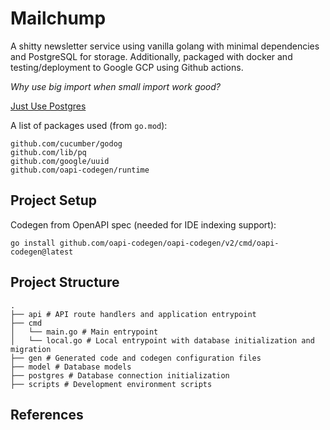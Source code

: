 # Mailchump

A shitty newsletter service using vanilla golang with minimal dependencies
and PostgreSQL for storage. Additionally, packaged with docker and testing/deployment
to Google GCP using Github actions.

_Why use big import when small import work good?_

[Just Use Postgres](https://mccue.dev/pages/8-16-24-just-use-postgres)

A list of packages used (from `go.mod`):
```text
github.com/cucumber/godog
github.com/lib/pq
github.com/google/uuid
github.com/oapi-codegen/runtime
```

## Project Setup
Codegen from OpenAPI spec (needed for IDE indexing support):
```
go install github.com/oapi-codegen/oapi-codegen/v2/cmd/oapi-codegen@latest
```

## Project Structure
```
.
├── api # API route handlers and application entrypoint
├── cmd
│   └── main.go # Main entrypoint
│   └── local.go # Local entrypoint with database initialization and migration
├── gen # Generated code and codegen configuration files
├── model # Database models
├── postgres # Database connection initialization
├── scripts # Development environment scripts
```

## References
